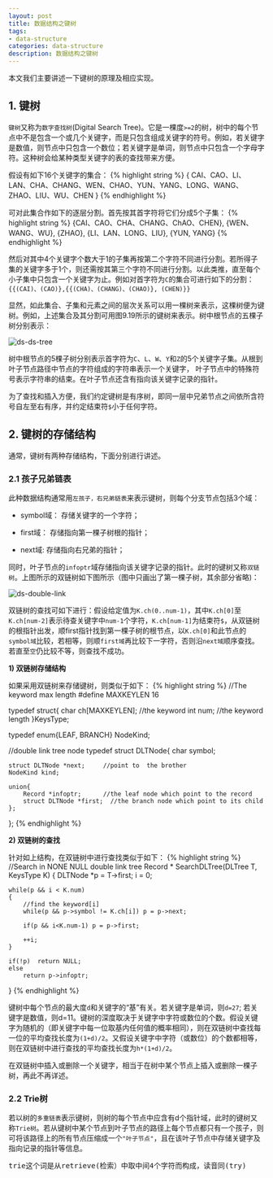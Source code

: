 ```yaml
---
layout: post
title: 数据结构之键树
tags:
- data-structure
categories: data-structure
description: 数据结构之键树
---
```



本文我们主要讲述一下键树的原理及相应实现。


<!-- more -->

## 1. 键树
```键树```又称为```数字查找树```(Digital Search Tree)。它是一棵度```>=2```的树，树中的每个节点中不是包含一个或几个关键字，而是只包含组成关键字的符号。例如，若关键字是数值，则节点中只包含一个数位；若关键字是单词，则节点中只包含一个字母字符。这种树会给某种类型关键字的表的查找带来方便。

假设有如下16个关键字的集合：
{% highlight string %}
{
	CAI、CAO、LI、LAN、CHA、CHANG、WEN、CHAO、YUN、YANG、LONG、WANG、ZHAO、LIU、WU、CHEN
}
{% endhighlight %}

可对此集合作如下的逐层分割。首先按其首字符将它们分成5个子集：
{% highlight string %}
{CAI、CAO、CHA、CHANG、ChAO、CHEN},
{WEN、WANG、WU},
{ZHAO},
{LI、LAN、LONG、LIU},
{YUN, YANG}
{% endhighlight %}

然后对其中4个关键字个数大于1的子集再按第二个字符不同进行分割。若所得子集的关键字多于1个，则还需按其第三个字符不同进行分割。以此类推，直至每个小子集中只包含一个关键字为止。例如对首字符为```C```的集合可进行如下的分割：
```{{(CAI)、(CAO)},{{(CHA)、(CHANG)、(CHAO)}, (CHEN)}}```


显然，如此集合、子集和元素之间的层次关系可以用一棵树来表示，这棵树便为键树。例如，上述集合及其分割可用图9.19所示的键树来表示。树中根节点的五棵子树分别表示：

![ds-ds-tree](https://ivanzz1001.github.io/records/assets/img/data_structure/ds_ds_tree.jpg)

树中根节点的5棵子树分别表示首字符为```C```、```L```、```W```、```Y```和```Z```的5个关键字子集。从根到叶子节点路径中节点的字符组成的字符串表示一个关键字， 叶子节点中的特殊符号表示字符串的结束。在叶子节点还含有指向该关键字记录的指针。

为了查找和插入方便，我们约定键树是有序树，即同一层中兄弟节点之间依所含符号自左至右有序，并约定结束符```$```小于任何字符。

## 2. 键树的存储结构

通常，键树有两种存储结构，下面分别进行讲述。

### 2.1 孩子兄弟链表

此种数据结构通常用```左孩子，右兄弟链表```来表示键树，则每个分支节点包括3个域：

* symbol域： 存储关键字的一个字符；

* first域： 存储指向第一棵子树根的指针；

* next域: 存储指向右兄弟的指针；

同时，叶子节点的```infoptr```域存储指向该关键字记录的指针。此时的键树又称```双链树```。上图所示的双链树如下图所示（图中只画出了第一棵子树，其余部分省略)：

![ds-double-link](https://ivanzz1001.github.io/records/assets/img/data_structure/ds_ds_doublelink_tree.jpg)

双链树的查找可如下进行：假设给定值为```K.ch(0..num-1)```，其中```K.ch[0]```至```K.ch[num-2]```表示待查关键字中```num-1```个字符，```K.ch[num-1]```为结束符```$```，从双链树的根指针出发，顺first指针找到第一棵子树的根节点，以```K.ch[0]```和此节点的```symbol域```比较，若相等，则顺```first域```再比较下一字符，否则沿```next域```顺序查找。若直至```空```仍比较不等，则查找不成功。

**1) 双链树存储结构**

如果采用双链树来存储键树，则类似于如下：
{% highlight string %}
//The keyword max length
#define MAXKEYLEN	16



typedef struct{
	char ch[MAXKEYLEN];		//the keyword
	int num;				//the keyword length
}KeysType;

typedef enum{LEAF, BRANCH} NodeKind;     


//double link tree node
typedef struct DLTNode{
	char symbol;

	struct DLTNode *next;     //point to  the brother
	NodeKind kind;

	union{
		Record *infoptr;      //the leaf node which point to the record
		struct DLTNode *first;  //the branch node which point to its child
	};
};
{% endhighlight %}

**2) 双链树的查找**

针对如上结构，在双链树中进行查找类似于如下：
{% highlight string %}
//Search in NONE NULL double link tree
Record * SearchDLTree(DLTree T, KeysType K)
{
	DLTNode *p = T->first;
	i = 0;

	while(p && i < K.num)
	{
		//find the keyword[i]
		while(p && p->symbol != K.ch[i]) p = p->next;

		if(p && i<K.num-1) p = p->first;

		++i;
	}

	if(!p)	return NULL;
	else
		return p->infoptr;
	
	
}
{% endhighlight %}

键树中每个节点的最大度```d```和关键字的“基”有关。若关键字是单词，则```d=27```; 若关键字是数值，则d=11。键树的深度取决于关键字中字符或数位的个数。假设关键字为随机的（即关键字中每一位取基内任何值的概率相同），则在双链树中查找每一位的平均查找长度为```(1+d)/2```。又假设关键字中字符（或数位）的个数都相等，则在双链树中进行查找的平均查找长度为```h*(1+d)/2```。

在双链树中插入或删除一个关键字，相当于在树中某个节点上插入或删除一棵子树，再此不再详述。

### 2.2 Trie树
若以树的```多重链表```表示键树，则树的每个节点中应含有d个指针域，此时的键树又称```Trie树```。若从键树中某个节点到叶子节点的路径上每个节点都只有一个孩子，则可将该路径上的所有节点压缩成一个```"叶子节点"```，且在该叶子节点中存储关键字及指向记录的指针等信息。


<pre>
trie这个词是从retrieve(检索）中取中间4个字符而构成，读音同(try)
</pre>



<br />
<br />


